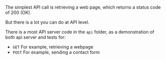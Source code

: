 The simplest API call is retrieving a web page, which returns a status code of 200 (OK).

But there is a lot you can do at API level.

There is a most API server code in the `api` folder, as a demonstration of both api server and tests for:

* `GET` For example, retrieving a webpage
* `POST` For example, sending a contact form

